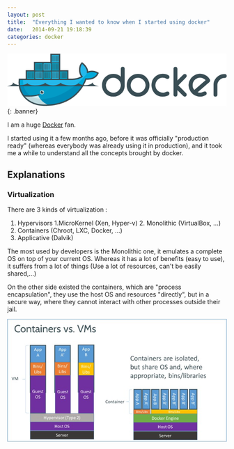 ```yaml
---
layout: post
title:  "Everything I wanted to know when I started using docker"
date:   2014-09-21 19:18:39
categories: docker
---
```

![Docker][dockerImage]{: .banner}

I am a huge [Docker][docker] fan.

I started using it a few months ago, before it was officially "production ready" (whereas everybody was already using it in production), and it took me a while to understand all the concepts brought by docker.

## Explanations

### Virtualization
There are 3 kinds of virtualization :
1. Hypervisors
    1.MicroKernel (Xen, Hyper-v)
    2. Monolithic (VirtualBox, ...)
2. Containers (Chroot, LXC, Docker, ...)
3. Applicative (Dalvik)

The most used by developers is the Monolithic one, it emulates a complete OS on top of your current OS.
Whereas it has a lot of benefits (easy to use), it suffers from a lot of things (Use a lot of resources, can't be easily shared,...)

On the other side existed the containers, which are "process encapsulation", they use the host OS and resources "directly", but in a secure way, where they cannot interact with other processes outside their jail.

![Docker vs VirtualBox][docker_vs_virtualbox]


[jekyll]:    http://jekyllrb.com
[docker]:    https://www.docker.com/
[source]: https://www.docker.io/the_whole_story/
[docker_vs_virtualbox]: /images/posts/docker-intro/docker_vm.jpg
[dockerImage]: /images/posts/docker-intro/docker_banner.png
